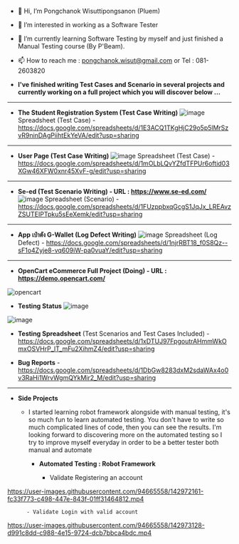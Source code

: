 - 👋 Hi, I’m Pongchanok Wisuttipongsanon (Pluem)
- 👀 I’m interested in working as a Software Tester
- 🌱 I’m currently learning Software Testing by myself and just finished a Manual Testing course (By P'Beam).
- 📫 How to reach me : pongchanok.wisut@gmail.com   or    Tel : 081-2603820


- **I've finished writing Test Cases and Scenario in several projects and currently working on a full project which you will discover below ...**

------------------------------------------------------------------------------------------------------------------

- **The Student Registration System (Test Case Writing)**
![image](https://user-images.githubusercontent.com/94665558/143770713-b288473b-ff32-4bae-8862-3a3657408e50.png)
Spreadsheet (Test Case) - https://docs.google.com/spreadsheets/d/1E3ACQ1TKgHjC29o5p5lMrSzvR9ninDAgPiihtEkYeVA/edit?usp=sharing

------------------------------------------------------------------------------------------------------------------

- **User Page (Test Case Writing)**
![image](https://user-images.githubusercontent.com/94665558/143770976-cf5d373f-1155-429c-9d18-743568c3168c.png)
Spreadsheet (Test Case) - https://docs.google.com/spreadsheets/d/1mOLbLQvYZfdTFPUr6oftid03XGw46XFW0xnr45XvF-g/edit?usp=sharing

------------------------------------------------------------------------------------------------------------------


- **Se-ed (Test Scenario Writing) - URL : https://www.se-ed.com/**
![image](https://user-images.githubusercontent.com/94665558/143771299-7eabb7b9-051d-4e91-84d0-bed17ac8288a.png)
Spreadsheet (Scenario) - https://docs.google.com/spreadsheets/d/1FUzppbxqGcgS1JqJx_LREAvzZSUTEIPTpku5sEeXemk/edit?usp=sharing

------------------------------------------------------------------------------------------------------------------


- **App เป๋าตัง G-Wallet (Log Defect Writing)** 
![image](https://user-images.githubusercontent.com/94665558/143812725-bb0b7d44-5054-4246-a1bf-f343edf7f81e.png)
Spreadsheet (Log Defect) - https://docs.google.com/spreadsheets/d/1njrRBT18_f0S8Qz--sF1o4Zyje8-vq609iW-pa0vuaY/edit?usp=sharing

------------------------------------------------------------------------------------------------------------------

- **OpenCart eCommerce Full Project (Doing) - URL : https://demo.opencart.com/**


![opencart](https://user-images.githubusercontent.com/94665558/142794110-7b30300a-84c5-48e4-937a-e312e504ebad.JPG)


 - **Testing Status** 
![image](https://user-images.githubusercontent.com/94665558/143816438-5e719951-deea-4688-be4e-232d8da40e9e.png)

![image](https://user-images.githubusercontent.com/94665558/143821807-14b93500-0bd5-413a-815a-db5f6f370c78.png)


 - **Testing Spreadsheet** 
         (Test Scenarios and Test Cases Included)
          - https://docs.google.com/spreadsheets/d/1xDTUJ97FpgoutrAHmmWkOmxOSVHrP_lT_mFu2XihmZ4/edit?usp=sharing


 - **Bug Reports**
        - https://docs.google.com/spreadsheets/d/1DbGw8283dxM2sdaWAx4o0v3RaHi1WrvWgmQYkMir2_M/edit?usp=sharing
         
------------------------------------------------------------------------------------------------------------------
        
  - **Side Projects**
     - I started learning robot framework alongside with manual testing, it's so much fun to learn automated testing. You don't have to write so much complicated lines of code, then you can see the results. I'm looking forward to discovering more on the automated testing so I try to improve myself everyday in order to be a better tester both manual and automate
      
       - **Automated Testing : Robot Framework**
          
           - Validate Registering an account
      
        
https://user-images.githubusercontent.com/94665558/142972161-fc33f773-c498-447e-843f-01ff31464812.mp4



          - Validate Login with valid account


https://user-images.githubusercontent.com/94665558/142973128-d991c8dd-c988-4e15-9724-dcb7bbca4bdc.mp4

<!---
PongchanokWisut/PongchanokWisut is a ✨ special ✨ repository because its `README.md` (this file) appears on your GitHub profile.
You can click the Preview link to take a look at your changes.
--->
